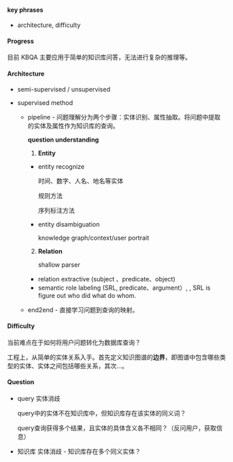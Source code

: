 #### key phrases

- architecture, difficulty

#### Progress

目前 KBQA 主要应用于简单的知识库问答，无法进行复杂的推理等。

#### Architecture

+ semi-supervised / unsupervised

+ supervised method

  + pipeline - 问题理解分为两个步骤：实体识别、属性抽取。将问题中提取的实体及属性作为知识库的查询。

    **question understanding**

    1. **Entity**

    - entity recognize

      时间、数字、人名、地名等实体

      规则方法

      序列标注方法

    - entity disambiguation

      knowledge graph/context/user portrait

    2. **Relation**

       shallow parser

    - relation extractive (subject 、predicate、object)
    - semantic role labeling (SRL, predicate、argument）, , SRL is figure out who did what do whom. 

  + end2end - 直接学习问题到查询的映射。


#### Difficulty

当前难点在于如何将用户问题转化为数据库查询？

工程上，从简单的实体关系入手。首先定义知识图谱的**边界**，即图谱中包含哪些类型的实体、实体之间包括哪些关系，其次...。



#### Question

+ query 实体消歧

  query中的实体不在知识库中，但知识库存在该实体的同义词？

  query查询获得多个结果，且实体的具体含义各不相同？（反问用户，获取信息）

+ 知识库 实体消歧 - 知识库存在多个同义实体？




